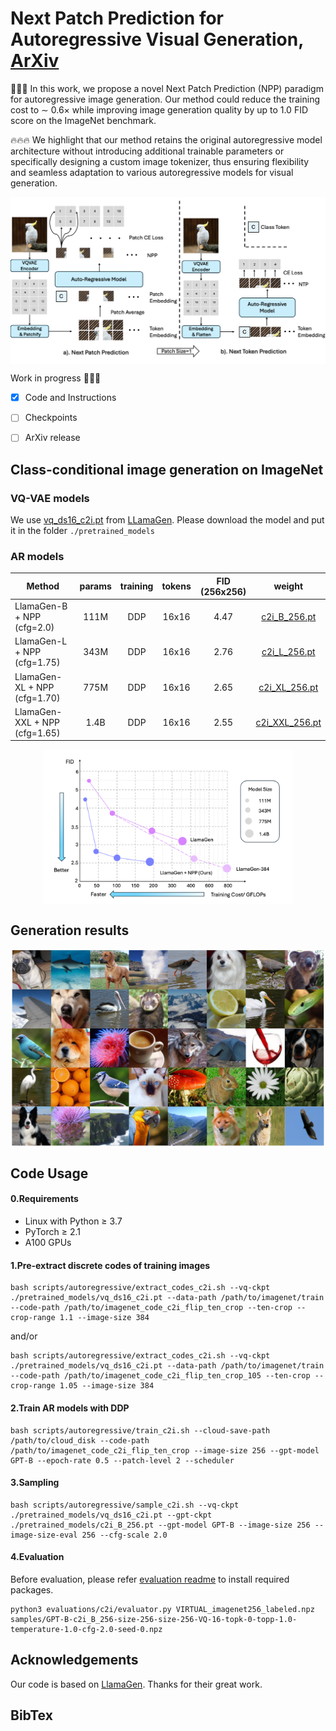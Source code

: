 # Next Patch Prediction for Autoregressive Visual Generation, [ArXiv](https://arxiv.org/abs/)

🎉🎉🎉 In this work, we propose a novel Next Patch Prediction (NPP) paradigm for autoregressive image generation. Our method could reduce the training cost to ∼ 0.6× while improving image generation quality by up to 1.0 FID score on the ImageNet benchmark.

🔥🔥🔥 We highlight that our method retains the original autoregressive model architecture without introducing additional trainable parameters or specifically designing a custom image tokenizer, thus ensuring flexibility and
seamless adaptation to various autoregressive models for visual generation.

<div  align="center">    
 <img src="./assets/framework1.png" width = "666"  align=center />
</div>


Work in progress 🚀🚀🚀
- [x] Code and Instructions
- [ ] Checkpoints
- [ ] ArXiv release


## Class-conditional image generation on ImageNet

### VQ-VAE models

We use [vq_ds16_c2i.pt](https://huggingface.co/FoundationVision/LlamaGen/resolve/main/vq_ds16_c2i.pt) from [LLamaGen](https://github.com/FoundationVision/LlamaGen). Please download the model and put it in the folder `./pretrained_models`

### AR models
Method | params | training | tokens | FID (256x256) | weight 
--- |:---:|:---:|:---:|:---:|:---:|
LlamaGen-B + NPP (cfg=2.0) | 111M | DDP | 16x16 | 4.47 | [c2i_B_256.pt]()
LlamaGen-L + NPP (cfg=1.75) | 343M | DDP | 16x16 | 2.76 | [c2i_L_256.pt]()
LlamaGen-XL + NPP (cfg=1.70) | 775M | DDP | 16x16 | 2.65 | [c2i_XL_256.pt]()
LlamaGen-XXL + NPP (cfg=1.65) | 1.4B | DDP | 16x16 | 2.55 | [c2i_XXL_256.pt]()

<div  align="center">    
 <img src="./assets/teaser.png" width = "400"  align=center />
</div>


## Generation results
<div  align="center">    
 <img src="./assets/vis.png" width = "666"  align=center />
</div>

## Code Usage 
#### 0.Requirements
- Linux with Python ≥ 3.7
- PyTorch ≥ 2.1
- A100 GPUs 

#### 1.Pre-extract discrete codes of training images
```
bash scripts/autoregressive/extract_codes_c2i.sh --vq-ckpt ./pretrained_models/vq_ds16_c2i.pt --data-path /path/to/imagenet/train --code-path /path/to/imagenet_code_c2i_flip_ten_crop --ten-crop --crop-range 1.1 --image-size 384
```
and/or
``` 
bash scripts/autoregressive/extract_codes_c2i.sh --vq-ckpt ./pretrained_models/vq_ds16_c2i.pt --data-path /path/to/imagenet/train --code-path /path/to/imagenet_code_c2i_flip_ten_crop_105 --ten-crop --crop-range 1.05 --image-size 384
```
#### 2.Train AR models with DDP

```
bash scripts/autoregressive/train_c2i.sh --cloud-save-path /path/to/cloud_disk --code-path /path/to/imagenet_code_c2i_flip_ten_crop --image-size 256 --gpt-model GPT-B --epoch-rate 0.5 --patch-level 2 --scheduler
```
#### 3.Sampling

```
bash scripts/autoregressive/sample_c2i.sh --vq-ckpt ./pretrained_models/vq_ds16_c2i.pt --gpt-ckpt ./pretrained_models/c2i_B_256.pt --gpt-model GPT-B --image-size 256 --image-size-eval 256 --cfg-scale 2.0
```

#### 4.Evaluation
Before evaluation, please refer [evaluation readme](evaluations/c2i/README.md) to install required packages. 
```
python3 evaluations/c2i/evaluator.py VIRTUAL_imagenet256_labeled.npz samples/GPT-B-c2i_B_256-size-256-size-256-VQ-16-topk-0-topp-1.0-temperature-1.0-cfg-2.0-seed-0.npz
```


## Acknowledgements

Our code is based on [LlamaGen](https://github.com/FoundationVision/LlamaGen). Thanks for their great work. 

## BibTex

```

```
